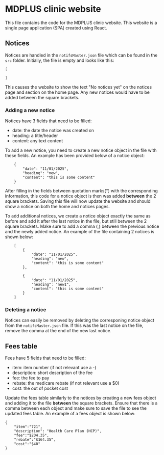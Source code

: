 # MDPLUS clinic website
This file contains the code for the MDPLUS clinic website. This website is a single page application (SPA) created using React. 

## Notices
Notices are handled in the `notifsMaster.json` file which can be found in the `src` folder. Initially, the file is empty and looks like this:

```
[

]
```
This causes the website to show the text "No notices yet" on the notices page and section on the home page. Any new notices would have to be added between the square brackets.

### Adding a new notice
Notices have 3 fields that need to be filled:
- date: the date the notice was created on
- heading: a title/header 
- content: any text content

To add a new notice, you need to create a new notice object in the file with these fields. An example has been provided below of a notice object: 

```
    {
        "date": "11/01/2025",
        "heading": "new",
        "content": "this is some content"
    }
```
After filling in the fields between quotation marks(") with the corresponding information, this code for a notice object is then was added **between** the 2 square brackets. Saving this file will now update the website and should show a notice on both the home and notices pages.

To add additional notices, we create a notice object exactly the same as before and add it after the last notice in the file, but still between the 2 square brackets. Make sure to add a comma (,) between the previous notice and the newly added notice. An example of the file containing 2 notices is shown below:

```
    [
        {
            "date": "11/01/2025",
            "heading": "new",
            "content": "this is some content"
        },

        {
            "date": "11/01/2025",
            "heading": "new1",
            "content": "this is some content"
        }
    ]
```

### Deleting a notice
Notices can easily be removed by deleting the corresponing notice object from the `notifsMaster.json` file. If this was the last notice on the file, remove the comma at the end of the new last notice.



## Fees table
Fees have 5 fields that need to be filled:
- item: item number (if not relevant use a -)
- description: short description of the fee  
- fee: the fee to pay
- rebate: the medicare rebate (if not relevant use a $0)
- cost: the out of pocket cost

Update the fees table similarly to the notices by creating a new fees object and adding it to the file **between** the square brackets. Ensure that there is a comma between each object and make sure to save the file to see the updated fees table. An example of a fees object is shown below:

```
{
    "item":"721",
    "description": "Health Care Plan (HCP)",
    "fee":"$204.35",
    "rebate":"$164.35",
    "cost":"$40"
}
```


            